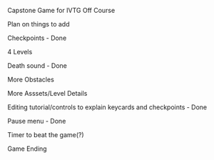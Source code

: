 Capstone Game for IVTG 
Off Course

Plan on things to add

Checkpoints - Done

4 Levels

Death sound - Done

More Obstacles

More Asssets/Level Details

Editing tutorial/controls to explain keycards and checkpoints - Done

Pause menu - Done

Timer to beat the game(?)

Game Ending
